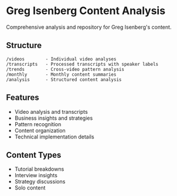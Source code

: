 # Greg Isenberg Content Analysis

Comprehensive analysis and repository for Greg Isenberg's content.

## Structure

```
/videos        - Individual video analyses
/transcripts   - Processed transcripts with speaker labels
/trends        - Cross-video pattern analysis
/monthly       - Monthly content summaries
/analysis      - Structured content analysis
```

## Features
- Video analysis and transcripts
- Business insights and strategies
- Pattern recognition
- Content organization
- Technical implementation details

## Content Types
- Tutorial breakdowns
- Interview insights
- Strategy discussions
- Solo content